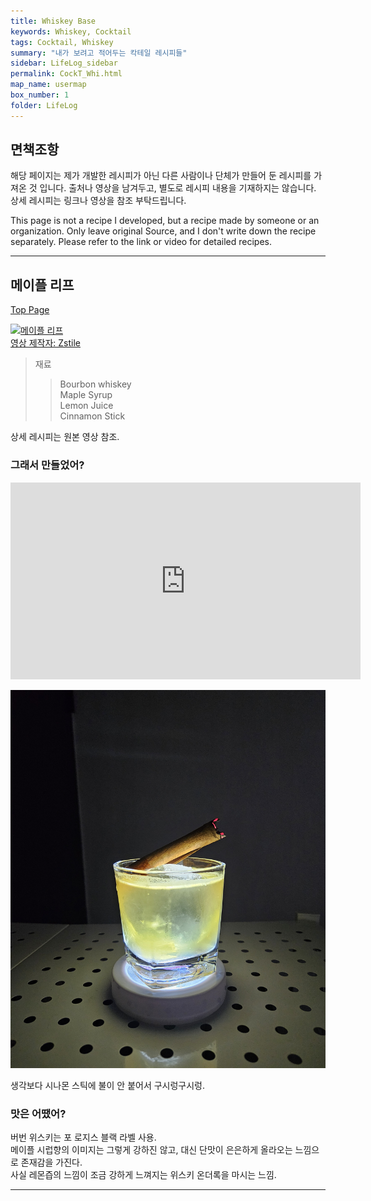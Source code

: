 ```yaml
---
title: Whiskey Base
keywords: Whiskey, Cocktail
tags: Cocktail, Whiskey
summary: "내가 보려고 적어두는 칵테일 레시피들"
sidebar: LifeLog_sidebar
permalink: CockT_Whi.html
map_name: usermap
box_number: 1
folder: LifeLog
---
```


## 면책조항

해당 페이지는 제가 개발한 레시피가 아닌 다른 사람이나 단체가 만들어 둔 레시피를 가져온 것 입니다. 출처나 영상을 남겨두고, 별도로 레시피 내용을 기재하지는 않습니다. 상세 레시피는 링크나 영상을 참조 부탁드립니다.

This page is not a recipe I developed, but a recipe made by someone or an organization. Only leave original Source, and I don't write down the recipe separately. Please refer to the link or video for detailed recipes.

---

## 메이플 리프

[Top Page](#)  

[![메이플 리프](http://img.youtube.com/vi/qgnhUdxRHB8/0.jpg)](https://www.youtube.com/shorts/qgnhUdxRHB8)  
[영상 제작자: Zstile](https://www.youtube.com/@ZsTile)  

> 재료
> 
> > Bourbon whiskey  
> > Maple Syrup  
> > Lemon Juice  
> > Cinnamon Stick  

상세 레시피는 원본 영상 참조.  

### 그래서 만들었어?
<iframe width="560" height="315" src="https://www.youtube.com/embed/Egp7jN66_qk?si=QclAMmgcrHtCP3Tj" title="YouTube video player" frameborder="0" allow="accelerometer; autoplay; clipboard-write; encrypted-media; gyroscope; picture-in-picture; web-share" referrerpolicy="strict-origin-when-cross-origin" allowfullscreen></iframe>  

![메이플_리프](./CockT_Img/Maple_Leaf.jpg)  

생각보다 시나몬 스틱에 불이 안 붙어서 구시렁구시렁.

### 맛은 어땠어?

버번 위스키는 포 로지스 블랙 라벨 사용.  
메이플 시럽향의 이미지는 그렇게 강하진 않고, 대신 단맛이 은은하게 올라오는 느낌으로 존재감을 가진다.  
사실 레몬즙의 느낌이 조금 강하게 느껴지는 위스키 온더록을 마시는 느낌.  

---
